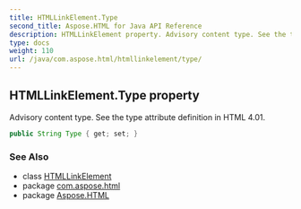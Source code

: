 ```yaml
---
title: HTMLLinkElement.Type
second_title: Aspose.HTML for Java API Reference
description: HTMLLinkElement property. Advisory content type. See the type attribute definition in HTML 4.01
type: docs
weight: 110
url: /java/com.aspose.html/htmllinkelement/type/
---
```

## HTMLLinkElement.Type property

Advisory content type. See the type attribute definition in HTML 4.01.

```java
public String Type { get; set; }
```

### See Also

* class [HTMLLinkElement](../)
* package [com.aspose.html](../../../com.aspose.html/)
* package [Aspose.HTML](../../../)
